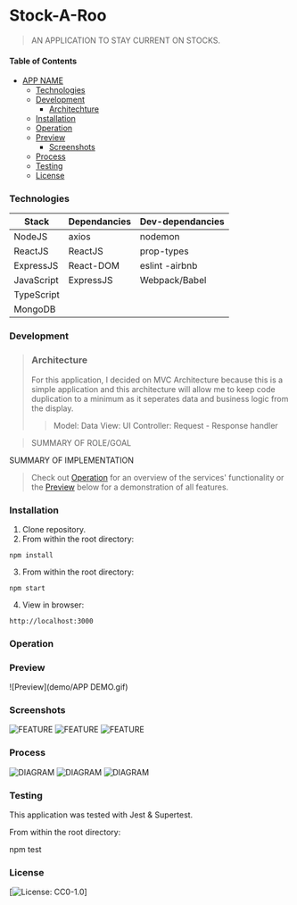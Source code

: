 # Stock-A-Roo

> AN APPLICATION TO STAY CURRENT ON STOCKS.

#### Table of Contents

- [APP NAME](#)
  - [Technologies](#Technologies)
  - [Development](#Development)
    - [Architechture](#Architecture)
  - [Installation](#Installation)
  - [Operation](#Operation)
  - [Preview](#Preview)
    - [Screenshots](#Screenshots)
  - [Process](#Process)
  - [Testing](#Testing)
  - [License](#License)

### Technologies

| Stack      | Dependancies | Dev-dependancies |
| ---------- | ------------ | ---------------- |
| NodeJS     | axios        | nodemon          |
| ReactJS    | ReactJS      | prop-types       |
| ExpressJS  | React-DOM    | eslint -airbnb   |
| JavaScript | ExpressJS    | Webpack/Babel    |
| TypeScript |              |                  |
| MongoDB    |              |                  |

### Development

> ### Architecture
>
> For this application, I decided on MVC Architecture because this is a simple application and this architecture will allow me to keep code duplication to a minimum as it seperates data and business logic from the display.
>
> > Model: Data
> > View: UI
> > Controller: Request - Response handler

> SUMMARY OF ROLE/GOAL

SUMMARY OF IMPLEMENTATION

> Check out [Operation](#Operation) for an overview of the services' functionality or the [Preview](#Preview) below for a demonstration of all features.

### Installation

1. Clone repository.
2. From within the root directory:

`npm install`

3. From within the root directory:

`npm start`

4. View in browser:

`http://localhost:3000`

### Operation

### Preview

![Preview](demo/APP DEMO.gif)

### Screenshots

![FEATURE](demo/FEATURE.png "FEATURE NAME")
![FEATURE](demo/FEATURE.png "FEATURE NAME")
![FEATURE](demo/FEATURE.png "FEATURE NAME")

### Process

![DIAGRAM](demo/DIAGRAM.png "Diagram Here")
![DIAGRAM](demo/DIAGRAM.png "Diagram Here")
![DIAGRAM](demo/DIAGRAM.png "Diagram Here")

### Testing

This application was tested with Jest & Supertest.

From within the root directory:

npm test

### License

[![License: CC0-1.0](https://licensebuttons.net/l/zero/1.0/80x15.png)]
